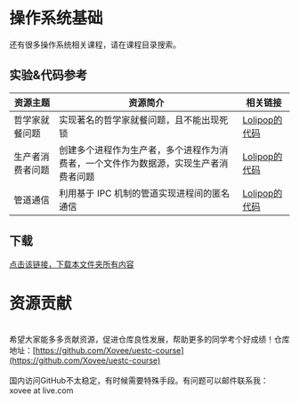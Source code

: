 # 操作系统基础

还有很多操作系统相关课程，请在课程目录搜索。

## 实验&代码参考

资源主题|资源简介|相关链接
---|---|---
哲学家就餐问题|实现著名的哲学家就餐问题，且不能出现死锁|[Lolipop的代码](https://github.com/LolipopJ/coursework-repo/blob/master/c-OperatingSystemBasics/philosopher.c)
生产者消费者问题|创建多个进程作为生产者，多个进程作为消费者，一个文件作为数据源，实现生产者消费者问题|[Lolipop的代码](https://github.com/LolipopJ/coursework-repo/blob/master/c-OperatingSystemBasics/producer-consumer.c)
管道通信|利用基于 IPC 机制的管道实现进程间的匿名通信|[Lolipop的代码](https://github.com/LolipopJ/coursework-repo/blob/master/c-OperatingSystemBasics/pipe.c)

## 下载

[点击该链接，下载本文件夹所有内容](https://xovee.github.io/gitzip/?https://github.com/Xovee/uestc-course/tree/main/课程目录/操作系统基础)
<br><h1>资源贡献</h1><br>希望大家能多多贡献资源，促进仓库良性发展，帮助更多的同学考个好成绩！仓库地址：[https://github.com/Xovee/uestc-course](https://github.com/Xovee/uestc-course)<br><br>国内访问GitHub不太稳定，有时候需要特殊手段。有问题可以邮件联系我：xovee at live.com
